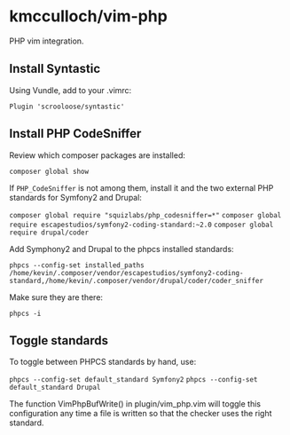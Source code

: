 # kmcculloch/vim-php

PHP vim integration.

## Install Syntastic

Using Vundle, add to your .vimrc:

`Plugin 'scrooloose/syntastic'`

## Install PHP CodeSniffer

Review which composer packages are installed:

`composer global show`

If `PHP_CodeSniffer` is not among them, install it and the two external PHP
standards for Symfony2 and Drupal:

`composer global require "squizlabs/php_codesniffer=*"`
`composer global require escapestudios/symfony2-coding-standard:~2.0`
`composer global require drupal/coder`

Add Symphony2 and Drupal to the phpcs installed standards:

`phpcs --config-set installed_paths /home/kevin/.composer/vendor/escapestudios/symfony2-coding-standard,/home/kevin/.composer/vendor/drupal/coder/coder_sniffer`

Make sure they are there:

`phpcs -i`

## Toggle standards

To toggle between PHPCS standards by hand, use:

`phpcs --config-set default_standard Symfony2`
`phpcs --config-set default_standard Drupal`

The function VimPhpBufWrite() in plugin/vim_php.vim will toggle this
configuration any time a file is written so that the checker uses the right
standard.
